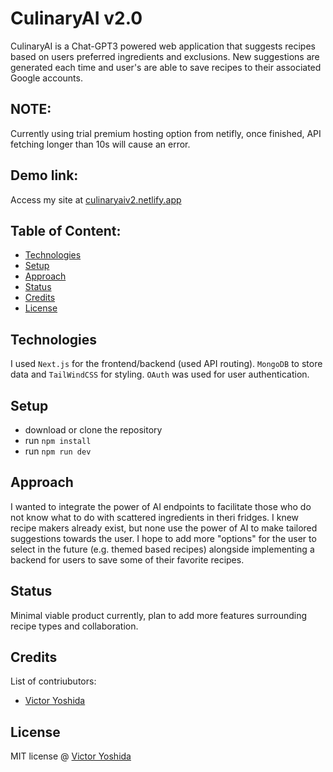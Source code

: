 # CulinaryAI v2.0
CulinaryAI is a Chat-GPT3 powered web application that suggests recipes based on users preferred ingredients and exclusions. New suggestions are generated each time and user's are able to save recipes to their associated Google accounts.

## NOTE:
Currently using trial premium hosting option from netifly, once finished, API fetching longer than 10s will cause an error.

## Demo link:
Access my site at [culinaryaiv2.netlify.app](https://culinaryaiv2.netlify.app/)

## Table of Content:

- [Technologies](#technologies)
- [Setup](#setup)
- [Approach](#approach)
- [Status](#status)
- [Credits](#credits)
- [License](#license)

## Technologies
I used `Next.js` for the frontend/backend (used API routing). `MongoDB` to store data and `TailWindCSS` for styling. `OAuth` was used for user authentication.

## Setup
- download or clone the repository
- run `npm install`
- run `npm run dev`

## Approach
I wanted to integrate the power of AI endpoints to facilitate those who do not know what to do with scattered ingredients in theri fridges. I knew recipe makers already exist, but none use the power of AI to make 
tailored suggestions towards the user. I hope to add more "options" for the user to select in the future (e.g. themed based recipes) alongside implementing a backend for users to save 
some of their favorite recipes.

## Status
Minimal viable product currently, plan to add more features surrounding recipe types and collaboration.

## Credits
List of contriubutors:
- [Victor Yoshida](victoryoshida.com)

## License

MIT license @ [Victor Yoshida](victoryoshida.com)

